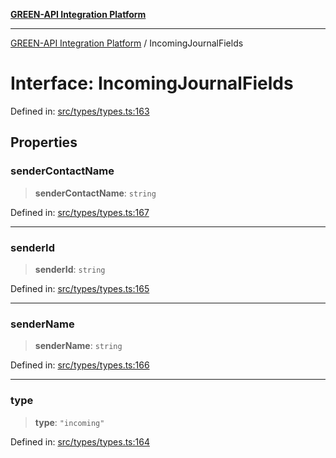 [**GREEN-API Integration Platform**](../README.md)

***

[GREEN-API Integration Platform](../globals.md) / IncomingJournalFields

# Interface: IncomingJournalFields

Defined in: [src/types/types.ts:163](https://github.com/green-api/greenapi-integration/blob/0c6468d26acd573ad1def9f01a1af819fb76eb31/src/types/types.ts#L163)

## Properties

### senderContactName

> **senderContactName**: `string`

Defined in: [src/types/types.ts:167](https://github.com/green-api/greenapi-integration/blob/0c6468d26acd573ad1def9f01a1af819fb76eb31/src/types/types.ts#L167)

***

### senderId

> **senderId**: `string`

Defined in: [src/types/types.ts:165](https://github.com/green-api/greenapi-integration/blob/0c6468d26acd573ad1def9f01a1af819fb76eb31/src/types/types.ts#L165)

***

### senderName

> **senderName**: `string`

Defined in: [src/types/types.ts:166](https://github.com/green-api/greenapi-integration/blob/0c6468d26acd573ad1def9f01a1af819fb76eb31/src/types/types.ts#L166)

***

### type

> **type**: `"incoming"`

Defined in: [src/types/types.ts:164](https://github.com/green-api/greenapi-integration/blob/0c6468d26acd573ad1def9f01a1af819fb76eb31/src/types/types.ts#L164)
